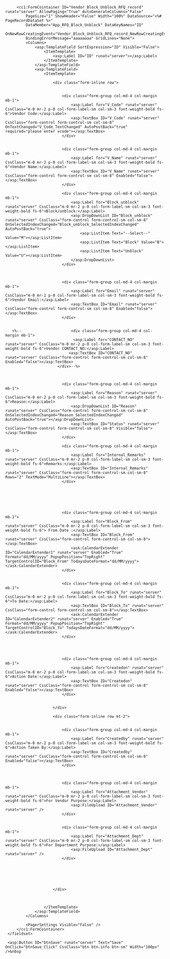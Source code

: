          <cc1:FormCointainer ID="Vendor_Block_Unblock_RFQ_record" runat="server" AllowPaging="True" AutoGenerateColumns="False"
             PageSize="1" ShowHeader="False" Width="100%" DataSource="<%# PageRecordDataSet %>"
             DataMember="App_RFQ_Block_Unblock" DataKeyNames="ID"
             OnNewRowCreatingEvent="Vendor_Block_Unblock_RFQ_record_NewRowCreatingEvent"
             BindingErrorMessage="aaaaaaaa" GridLines="None">
             <Columns>
                 <asp:TemplateField SortExpression="ID" Visible="False">
                     <ItemTemplate>
                         <asp:Label ID="ID" runat="server"></asp:Label>
                     </ItemTemplate>
                 </asp:TemplateField>
                 <asp:TemplateField>
                     <ItemTemplate>

                         <div class="form-inline row">


                             <div class="form-group col-md-4 col-margin mb-1">
                                 <asp:Label for="V_Code" runat="server" CssClass="m-0 mr-2 p-0 col-form-label-sm col-sm-3 font-weight-bold fs-6">Vendor Code:</asp:Label>
                                 <asp:TextBox ID="V_Code" runat="server" CssClass="form-control form-control-sm col-sm-8" OnTextChanged="V_Code_TextChanged" AutoPostBack="true" required="please enter vcode"></asp:TextBox>
                             </div>


                             <div class="form-group col-md-4 col-margin mb-1">
                                 <asp:Label for="V_Name" runat="server" CssClass="m-0 mr-2 p-0 col-form-label-sm col-sm-3 font-weight-bold fs-6">Vendor Name:</asp:Label>
                                 <asp:TextBox ID="V_Name" runat="server" CssClass="form-control form-control-sm col-sm-8" Enabled="false"></asp:TextBox>
                             </div>

                             <div class="form-group col-md-4 col-margin mb-1">
                                 <asp:Label for="Block_unblock" runat="server" CssClass="m-0 mr-2 p-0 col-form-label-sm col-sm-3 font-weight-bold fs-6">Block/unblock:</asp:Label>
                                 <asp:DropDownList ID="Block_unblock" runat="server" CssClass="form-control form-control-sm col-sm-8" OnSelectedIndexChanged="Block_unblock_SelectedIndexChanged" AutoPostBack="true">
                                     <asp:ListItem Text="--Select--" Value="M"></asp:ListItem>
                                     <asp:ListItem Text="Block" Value="B"></asp:ListItem>
                                     <asp:ListItem Text="Unblock" Value="U"></asp:ListItem>
                                 </asp:DropDownList>
                             </div>



                             <div class="form-group col-md-4 col-margin mb-1">
                                 <asp:Label for="Email" runat="server" CssClass="m-0 mr-2 p-0 col-form-label-sm col-sm-3 font-weight-bold fs-6">Vendor Email:</asp:Label>
                                 <asp:TextBox ID="Email" runat="server" CssClass="form-control form-control-sm col-sm-8" Enabled="false"></asp:TextBox>
                             </div>


       <%--                      <div class="form-group col-md-4 col-margin mb-1">
                                  <asp:Label for="CONTACT_NO" runat="server" CssClass="m-0 mr-2 p-0 col-form-label-sm col-sm-3 font-weight-bold fs-6">Vendor CONTACT_NO:</asp:Label>
                                <asp:TextBox ID="CONTACT_NO" runat="server" CssClass="form-control form-control-sm col-sm-8" Enabled="false"></asp:TextBox>
                           </div>--%>



                             <div class="form-group col-md-4 col-margin mb-1">
                                 <asp:Label for="Reason" runat="server" CssClass="m-0 mr-2 p-0 col-form-label-sm col-sm-3 font-weight-bold fs-6">Reason:</asp:Label>
                                 <asp:DropDownList ID="Reason" runat="server" CssClass="form-control form-control-sm col-sm-8" OnSelectedIndexChanged="Reason_SelectedIndexChanged" AutoPostBack="true"></asp:DropDownList>
                                 <asp:TextBox ID="Status" runat="server" CssClass="form-control form-control-sm col-sm-8" Visible="false"></asp:TextBox>
                             </div>

                             <div class="form-group col-md-4 col-margin mb-1">
                                 <asp:Label for="Internal_Remarks" runat="server" CssClass="m-0 mr-2 p-0 col-form-label-sm col-sm-3 font-weight-bold fs-6">Remarks:</asp:Label>
                                 <asp:TextBox ID="Internal_Remarks" runat="server" CssClass="form-control form-control-sm col-sm-8" Rows="2" TextMode="MultiLine"></asp:TextBox>
                             </div>






                             <div class="form-group col-md-4 col-margin mb-1">
                                 <asp:Label for="Block_From" runat="server" CssClass="m-0 mr-2 p-0 col-form-label-sm col-sm-3 font-weight-bold fs-6"> From Date :</asp:Label>
                                 <asp:TextBox ID="Block_From" runat="server" CssClass="form-control form-control-sm col-sm-8"></asp:TextBox>
                                 <ask:CalendarExtender ID="CalendarExtender1" runat="server" Enabled="True" Format="dd/MM/yyyy" PopupPosition="TopRight" TargetControlID="Block_From" TodaysDateFormat="dd/MM/yyyy"></ask:CalendarExtender>
                             </div>


                             <div class="form-group col-md-4 col-margin mb-1">
                                 <asp:Label for="Block_To" runat="server" CssClass="m-0 mr-2 p-0 col-form-label-sm col-sm-3 font-weight-bold fs-6">To Date:</asp:Label>
                                 <asp:TextBox ID="Block_To" runat="server" CssClass="form-control form-control-sm col-sm-8"></asp:TextBox>
                                 <ask:CalendarExtender ID="CalendarExtender2" runat="server" Enabled="True" Format="dd/MM/yyyy" PopupPosition="TopRight" TargetControlID="Block_To" TodaysDateFormat="dd/MM/yyyy"></ask:CalendarExtender>
                             </div>




                             <div class="form-group col-md-4 col-margin mb-1">
                                 <asp:Label for="Createdon" runat="server" CssClass="m-0 mr-2 p-0 col-form-label-sm col-sm-3 font-weight-bold fs-6">Action Date:</asp:Label>
                                 <asp:TextBox ID="Createdon" runat="server" CssClass="form-control form-control-sm col-sm-8" Enabled="false"></asp:TextBox>
                             </div>


                         </div>

                         <div class="form-inline row mt-2">


                             <div class="form-group col-md-4 col-margin mb-1">
                                 <asp:Label for="Createdby" runat="server" CssClass="m-0 mr-2 p-0 col-form-label-sm col-sm-3 font-weight-bold fs-6">Action Taken By:</asp:Label>
                                 <asp:TextBox ID="Createdby" runat="server" CssClass="form-control form-control-sm col-sm-8" Enabled="false"></asp:TextBox>
                             </div>



                             <div class="form-group col-md-4 col-margin mb-1">
                                 <asp:Label for="Attachment_Vendor" runat="server" CssClass="m-0 mr-2 p-0 col-form-label-sm col-sm-3 font-weight-bold fs-6">For Vendor Purpose:</asp:Label>
                                 <asp:FileUpload ID="Attachment_Vendor" runat="server" />
                             </div>


                             <div class="form-group col-md-4 col-margin mb-1">
                                 <asp:Label for="Attachment_Dept" runat="server" CssClass="m-0 mr-2 p-0 col-form-label-sm col-sm-3 font-weight-bold fs-6">For Department Purpose:</asp:Label>
                                 <asp:FileUpload ID="Attachment_Dept" runat="server" />
                             </div>






                         </div>



                     </ItemTemplate>
                 </asp:TemplateField>
             </Columns>

             <PagerSettings Visible="False" />
         </cc1:FormCointainer>
     </fieldset>
 </div>
 <div class="row m-0 justify-content-center mt-1 mb-2 ">

     <asp:Button ID="btnSave" runat="server" Text="Save" OnClick="btnSave_Click" CssClass="btn btn-info btn-sm" Width="100px" />&nbsp
                   
 </div>

